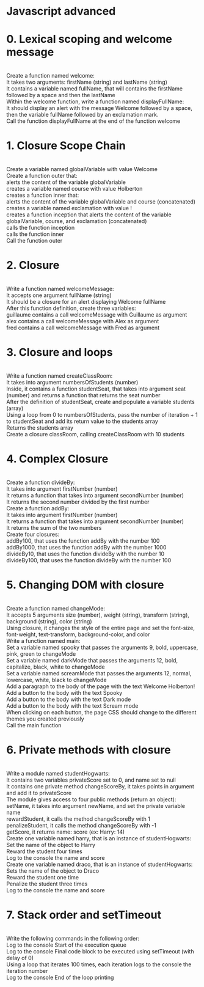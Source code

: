 <h1>Javascript advanced</h1>
<h1>0. Lexical scoping and welcome message</h1>
<br>
Create a function named welcome:
<br>
It takes two arguments: firstName (string) and lastName (string)<br>
It contains a variable named fullName, that will contains the firstName followed by a space and then the lastName<br>
Within the welcome function, write a function named displayFullName:<br>
It should display an alert with the message Welcome followed by a space, then the variable fullName followed by an exclamation mark.<br>
Call the function displayFullName at the end of the function welcome<br>
<h1>1. Closure Scope Chain</h1>
<br>
Create a variable named globalVariable with value Welcome<br>
Create a function outer that:<br>
alerts the content of the variable globalVariable<br>
creates a variable named course with value Holberton<br>
creates a function inner that:<br>
alerts the content of the variable globalVariable and course (concatenated)<br>
creates a variable named exclamation with value !<br>
creates a function inception that alerts the content of the variable globalVariable, course, and exclamation (concatenated)<br>
calls the function inception<br>
calls the function inner<br>
Call the function outer<br>
<h1>2. Closure</h1>
<br>
Write a function named welcomeMessage:
<br>
It accepts one argument fullName (string)<br>
It should be a closure for an alert displaying Welcome fullName<br>
After this function definition, create three variables:
<br>
guillaume contains a call welcomeMessage with Guillaume as argument<br>
alex contains a call welcomeMessage with Alex as argument<br>
fred contains a call welcomeMessage with Fred as argument<br>
<h1>3. Closure and loops</h1>
<br>
Write a function named createClassRoom:
<br>
It takes into argument numbersOfStudents (number)<br>
Inside, it contains a function studentSeat, that takes into argument seat (number) and returns a function that returns the seat number<br>
After the definition of studentSeat, create and populate a variable students (array)<br>
Using a loop from 0 to numbersOfStudents, pass the number of iteration + 1 to studentSeat and add its return value to the students array<br>
Returns the students array<br>
Create a closure classRoom, calling createClassRoom with 10 students<br>
<h1>4. Complex Closure</h1>
<br>
Create a function divideBy:
<br>
It takes into argument firstNumber (number)<br>
It returns a function that takes into argument secondNumber (number)<br>
It returns the second number divided by the first number<br>
Create a function addBy:
<br>
It takes into argument firstNumber (number)<br>
It returns a function that takes into argument secondNumber (number)<br>
It returns the sum of the two numbers<br>
Create four closures:
<br>
addBy100, that uses the function addBy with the number 100<br>
addBy1000, that uses the function addBy with the number 1000<br>
divideBy10, that uses the function divideBy with the number 10<br>
divideBy100, that uses the function divideBy with the number 100<br>

<h1>5. Changing DOM with closure</h1>
<br>
Create a function named changeMode:
<br>
It accepts 5 arguments size (number), weight (string), transform (string), background (string), color (string)<br>
Using closure, it changes the style of the entire page and set the font-size, font-weight, text-transform, background-color, and color<br>
Write a function named main:
<br>
Set a variable named spooky that passes the arguments 9, bold, uppercase, pink, green to changeMode<br>
Set a variable named darkMode that passes the arguments 12, bold, capitalize, black, white to changeMode<br>
Set a variable named screamMode that passes the arguments 12, normal, lowercase, white, black to changeMode<br>
Add a paragraph to the body of the page with the text Welcome Holberton!<br>
Add a button to the body with the text Spooky<br>
Add a button to the body with the text Dark mode<br>
Add a button to the body with the text Scream mode<br>
When clicking on each button, the page CSS should change to the different themes you created previously<br>
Call the main function<br>

<h1>6. Private methods with closure</h1>
<br>
Write a module named studentHogwarts:
<br>
It contains two variables privateScore set to 0, and name set to null<br>
It contains one private method changeScoreBy, it takes points in argument and add it to privateScore<br>
The module gives access to four public methods (return an object):<br>
setName, it takes into argument newName, and set the private variable name<br>
rewardStudent, it calls the method changeScoreBy with 1<br>
penalizeStudent, it calls the method changeScoreBy with -1<br>
getScore, it returns name: score (ex: Harry: 14)<br>
Create one variable named harry, that is an instance of studentHogwarts:
<br>
Set the name of the object to Harry<br>
Reward the student four times<br>
Log to the console the name and score<br>
Create one variable named draco, that is an instance of studentHogwarts:
<br>
Sets the name of the object to Draco<br>
Reward the student one time<br>
Penalize the student three times<br>
Log to the console the name and score<br>

<h1>7. Stack order and setTimeout</h1>
<br>
Write the following commands in the following order:
<br>
Log to the console Start of the execution queue<br>
Log to the console Final code block to be executed using setTimeout (with delay of 0)<br>
Using a loop that iterates 100 times, each iteration logs to the console the iteration number<br>
Log to the console End of the loop printing<br>